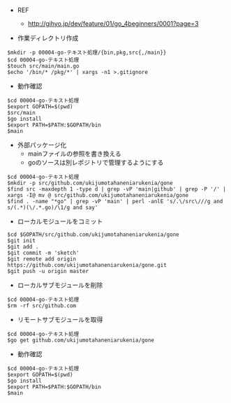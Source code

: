 - REF
  - http://gihyo.jp/dev/feature/01/go_4beginners/0001?page=3

- 作業ディレクトリ作成
```
$mkdir -p 00004-go-テキスト処理/{bin,pkg,src{,/main}}
$cd 00004-go-テキスト処理
$touch src/main/main.go
$echo '/bin/* /pkg/*' | xargs -n1 >.gitignore
```

- 動作確認

```
$cd 00004-go-テキスト処理
$export GOPATH=$(pwd)
$src/main
$go install
$export PATH=$PATH:$GOPATH/bin
$main
```

- 外部パッケージ化
  - mainファイルの参照を書き換える
  - goのソースは別レポジトリで管理するようにする
```
$cd 00004-go-テキスト処理
$mkdir -p src/github.com/ukijumotahaneniarukenia/gone
$find src -maxdepth 1 -type d | grep -vP 'main|github' | grep -P '/' | xargs -I@ mv @ src/github.com/ukijumotahaneniarukenia/gone
$find . -name "*go" | grep -vP 'main' | perl -anlE 's/.\/src\///g and s/(.*)(\/.*.go)/\1/g and say'
```

- ローカルモジュールをコミット
```
$cd $GOPATH/src/github.com/ukijumotahaneniarukenia/gone
$git init
$git add .
$git commit -m 'sketch'
$git remote add origin https://github.com/ukijumotahaneniarukenia/gone.git
$git push -u origin master
```

- ローカルサブモジュールを削除

```
$cd 00004-go-テキスト処理
$rm -rf src/github.com
```

- リモートサブモジュールを取得

```
$cd 00004-go-テキスト処理
$go get github.com/ukijumotahaneniarukenia/gone
```

- 動作確認

```
$cd 00004-go-テキスト処理
$export GOPATH=$(pwd)
$go install
$export PATH=$PATH:$GOPATH/bin
$main
```
